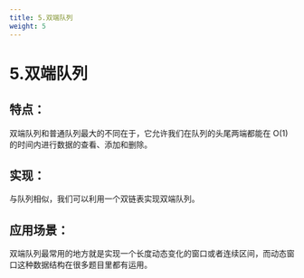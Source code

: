 ```yaml
---
title: 5.双端队列
weight: 5
---
```

# 5.双端队列
## 特点：
双端队列和普通队列最大的不同在于，它允许我们在队列的头尾两端都能在 O(1) 的时间内进行数据的查看、添加和删除。

## 实现：
与队列相似，我们可以利用一个双链表实现双端队列。

## 应用场景：
双端队列最常用的地方就是实现一个长度动态变化的窗口或者连续区间，而动态窗口这种数据结构在很多题目里都有运用。